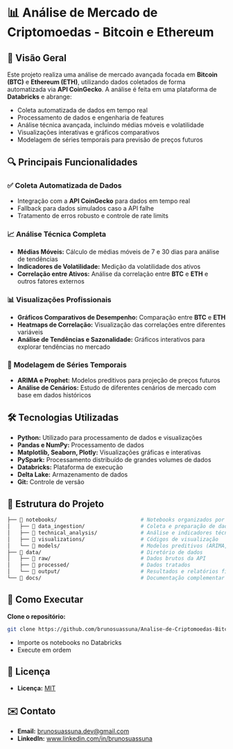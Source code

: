 # 📊 **Análise de Mercado de Criptomoedas - Bitcoin e Ethereum**

## 🚀 **Visão Geral**
Este projeto realiza uma análise de mercado avançada focada em **Bitcoin (BTC)** e **Ethereum (ETH)**, utilizando dados coletados de forma automatizada via **API CoinGecko**. A análise é feita em uma plataforma de **Databricks** e abrange:

- Coleta automatizada de dados em tempo real
- Processamento de dados e engenharia de features
- Análise técnica avançada, incluindo médias móveis e volatilidade
- Visualizações interativas e gráficos comparativos
- Modelagem de séries temporais para previsão de preços futuros

## 🔍 **Principais Funcionalidades**
### ✅ **Coleta Automatizada de Dados**
- Integração com a **API CoinGecko** para dados em tempo real
- Fallback para dados simulados caso a API falhe
- Tratamento de erros robusto e controle de rate limits

### 📈 **Análise Técnica Completa**
- **Médias Móveis:** Cálculo de médias móveis de 7 e 30 dias para análise de tendências
- **Indicadores de Volatilidade:** Medição da volatilidade dos ativos
- **Correlação entre Ativos:** Análise da correlação entre **BTC** e **ETH** e outros fatores externos

### 📊 **Visualizações Profissionais**
- **Gráficos Comparativos de Desempenho:** Comparação entre **BTC** e **ETH**
- **Heatmaps de Correlação:** Visualização das correlações entre diferentes variáveis
- **Análise de Tendências e Sazonalidade:** Gráficos interativos para explorar tendências no mercado

### 🔮 **Modelagem de Séries Temporais**
- **ARIMA e Prophet:** Modelos preditivos para projeção de preços futuros
- **Análise de Cenários:** Estudo de diferentes cenários de mercado com base em dados históricos

## 🛠 **Tecnologias Utilizadas**
- **Python:** Utilizado para processamento de dados e visualizações
- **Pandas e NumPy:** Processamento de dados
- **Matplotlib, Seaborn, Plotly:** Visualizações gráficas e interativas
- **PySpark:** Processamento distribuído de grandes volumes de dados
- **Databricks:** Plataforma de execução
- **Delta Lake:** Armazenamento de dados
- **Git:** Controle de versão

## 📂 **Estrutura do Projeto**
```bash
├── 📂 notebooks/                           # Notebooks organizados por etapa
│   ├── 📂 data_ingestion/                  # Coleta e preparação de dados
│   ├── 📂 technical_analysis/              # Análise e indicadores técnicos
│   ├── 📂 visualizations/                  # Códigos de visualização
│   └── 📂 models/                          # Modelos preditivos (ARIMA, Prophet)
├── 📂 data/                                # Diretório de dados
│   ├── 📂 raw/                             # Dados brutos da API
│   ├── 📂 processed/                       # Dados tratados
│   └── 📂 output/                          # Resultados e relatórios finais
└── 📂 docs/                                # Documentação complementar
```

## 🏁 **Como Executar**
**Clone o repositório:** 
```bash
git clone https://github.com/brunosuassuna/Analise-de-Criptomoedas-Bitcoin-Ethereum.git

```
- Importe os notebooks no Databricks
- Execute em ordem

 ## 📜 Licença
- **Licença:** [MIT](https://opensource.org/license/MIT)

## ✉️ Contato
- **Email:** brunosuassuna.dev@gmail.com
- **LinkedIn:** www.linkedin.com/in/brunosuassuna
